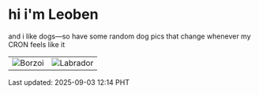 # hi i'm Leoben

and i like dogs—so have some random dog pics that change whenever my CRON feels like it

|  |  |
|--------|----------|
| ![Borzoi](https://random-dog-vercel.vercel.app/api/random-borzoi?v=1756872893) | ![Labrador](https://random-dog-vercel.vercel.app/api/random-labrador?v=1756872893) |

Last updated: 2025-09-03 12:14 PHT
